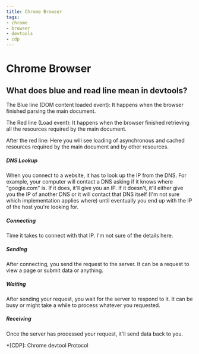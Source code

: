 ```yaml
---
title: Chrome Browser
tags:
- chrome
- browser
- devtools
- cdp
---
```


# Chrome Browser

<TagLinks />

<Quote text="Google chromes devtool is gold standard bitch!" />


## What does blue and read line mean in devtools?


The Blue line (DOM content loaded event):
It happens when the browser finished parsing the main document.

The Red line (Load event):
It happens when the browser finished retrieving all the resources required by the main document.

After the red line: Here you will see loading of asynchronous and cached resources required by the main document and by other resources.

##### DNS Lookup

When you connect to a website, it has to look up the IP from the DNS. For example, your computer will contact a DNS asking if it knows where "google.com" is. If it does, it'll give you an IP. If it doesn't, it'll either give you the IP of another DNS or it will contact that DNS itself (I'm not sure which implementation applies where) until eventually you end up with the IP of the host you're looking for.

##### Connecting

Time it takes to connect with that IP. I'm not sure of the details here.

##### Sending

After connecting, you send the request to the server. It can be a request to view a page or submit data or anything.

##### Waiting

After sending your request, you wait for the server to respond to it. It can be busy or might take a while to process whatever you requested.

##### Receiving

Once the server has processed your request, it'll send data back to you.


*[CDP]: Chrome devtool Protocol

<Footer />
